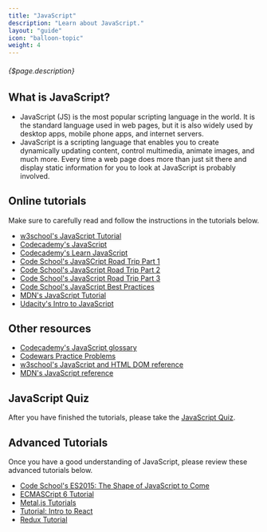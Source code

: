 ```yaml
---
title: "JavaScript"
description: "Learn about JavaScript."
layout: "guide"
icon: "balloon-topic"
weight: 4
---
```


###### {$page.description}

<article id="1">

## What is JavaScript?

* JavaScript (JS) is the most popular scripting language in the world. It is the standard language used in web pages, but it is also widely used by desktop apps, mobile phone apps, and internet servers.
* JavaScript is a scripting language that enables you to create dynamically updating content, control multimedia, animate images, and much more.  Every time a web page does more than just sit there and display static information for you to look at JavaScript is probably involved.

</article>

<article id="2">

## Online tutorials

Make sure to carefully read and follow the instructions in the tutorials below.

* [w3school's JavaScript Tutorial](https://www.w3schools.com/js/default.asp)
* [Codecademy's JavaScript](https://www.codecademy.com/catalog/language/javascript)
* [Codecademy's Learn JavaScript](https://www.codecademy.com/learn/learn-javascript)
* [Code School's JavaSCript Road Trip Part 1](https://www.codeschool.com/courses/javascript-road-trip-part-1)
* [Code School's JavaScript Road Trip Part 2](https://www.codeschool.com/courses/javascript-road-trip-part-2)
* [Code School's JavaScript Road Trip Part 3](https://www.codeschool.com/courses/javascript-road-trip-part-3)
* [Code School's JavaScript Best Practices](https://www.codeschool.com/courses/javascript-best-practices)
* [MDN's JavaScript Tutorial](https://developer.mozilla.org/en-US/docs/Learn/JavaScript)
* [Udacity's Intro to JavaScript](https://www.udacity.com/course/intro-to-javascript--ud803)

</article>

<article id="3">

## Other resources

* [Codecademy's JavaScript glossary](https://www.codecademy.com/articles/glossary-javascript)
* [Codewars Practice Problems](https://www.codewars.com/)
* [w3school's JavaScript and HTML DOM reference](https://www.w3schools.com/jsref/default.asp)
* [MDN's JavaScript reference](https://developer.mozilla.org/en-US/docs/Web/JavaScript)

</article>

<article id="4">

## JavaScript Quiz

After you have finished the tutorials, please take the [JavaScript Quiz](https://www.w3schools.com/js/js_quiz.asp).

</article>

<article id="5">

## Advanced Tutorials

Once you have a good understanding of JavaScript, please review these advanced tutorials below.

* [Code School's ES2015: The Shape of JavaScript to Come](https://www.codeschool.com/courses/es2015-the-shape-of-javascript-to-come)
* [ECMASCript 6 Tutorial](http://ccoenraets.github.io/es6-tutorial)
* [Metal.js Tutorials](https://metaljs.com/docs/tutorials)
* [Tutorial: Intro to React](https://reactjs.org/tutorial/tutorial.html)
* [Redux Tutorial](https://redux.js.org/docs/basics/)

</article>